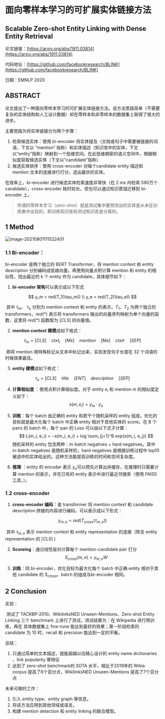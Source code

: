# 面向零样本学习的可扩展实体链接方法

## Scalable Zero-shot Entity Linking with Dense Entity Retrieval

论文链接：[https://arxiv.org/abs/1911.03814](https://arxiv.org/abs/1911.03814)

代码地址：[https://github.com/facebookresearch/BLINK](https://github.com/facebookresearch/BLINK)

日期：EMNLP 2020

## ABSTRACT

论文提出了一种面向零样本学习的可扩展实体链接方法。该方法思路简单（不需要复杂的实体结构和人工设计数据）却在零样本和非零样本的数据集上取得了很大的进步。

主要思路为将实体链接分为两个步骤：

1. 检索候选实体：使用 bi-encoder 将实体提及（文档或句子中需要被链接的词语，下文以 “mention” 指称）和实体描述（知识库中的实体，下文以“entity”指称）映射到一个低维空间。在此低维稠密的语义空间中，根据相似度获取候选实体（下文以“candidate”指称）
2. 候选实体排序：使用 cross-encoder 对每个candidate entity 描述和 mention 文本的连接进行打分，选出最优的实体。

在效率上，bi-encoder 进行候选实体检索速度非常快（在 2 ms 内检索 590万个candidate），cross-encoder 耗时较长，但也可以通过知识蒸馏迁移到 bi-encoder 上。

> 所谓的零样本学习（zero-shot）就是测试集中要预测出的实体是从未在训练集中出现的，即训练知识库和测试知识库是分离的。



## 1 Method

![image-20210801111522401](https://i.loli.net/2021/08/01/IstmxBy4KofRNbz.png)

### 1.1 Bi-encoder：

bi-encoder 是两个独立的 BERT Transformer，将 mention context 和 entity description 分别编码成低维向量。再使用向量点积计算 mention 和 entity 的相似性，找出最近的 k 个 entity 作为 candidate，具体细节如下：

1. **bi-encoder 架构**可以表示成以下形式

$$
y_m = red(T_1(\tau_m)) \\
y_e = red(T_2(\tau_e))
$$

​	其中 $\tau_m$、 $\tau_e$ 分别为 mention context 和 entity 的表示。$T_1$、$T_2$ 为两个独立的 transformers，$red(*)$ 表示将 transformers 输出的向量序列映射为单个向量的函数，这里将 $red(*)$ 函数取为 $[CLS]$ 的向量值。

2. **mention context 建模**成如下格式：

$$
\tau_m = [CLS] \quad ctxt_l \quad [Ms] \quad mention \quad [Me] \quad ctxtr \quad [SEP]
$$

​	即将 mention 用特殊标记从文本中标记出来，实验发现句子长度在 32 个词语的时候效果最佳。

3. **entity 建模**成如下格式：

$$
\tau_e = [CLS] \quad title \quad [ENT] \quad description \quad [SEP]
$$

4. **计算相似度** ：使用点积计算相似度。对于 entity  $e_i$​​​​ 和 mention $m$​ 的相似度定义如下：
   $$
   s(m, e_i) = y_m \cdot y_e
   $$

5. **训练**：每个 batch 由正确的 entity 和若干个随机采样的 entity 组成，优化的目标就是最大化每个 batch 中正确 entity 相对于其他实体的 score。在 B 个 pairs 的 batch 中，每个 pair 的 Loss 可以由以下式子计算：
   $$
   L(m_i, e_i) = −s(m_i, e_i) + log \sum_{j=1}^B exp(s(m_i, e_j))
   $$
   随机采样的 entity 包含两种：in-batch negatives + hard negatives。其中 in-batch negatives 是随机采样的，hard negatives 是根据训练过程中 top10 被选中的实体给出的。这种方法能提高训练的时间和空间复杂度。

6. **推理** ：entity 的 encoder 表示 $y_e$​​​​ 可以预先计算出并缓存，在推理时只需要计算 mention 的表示，并在已有的 entity 表示中进行最近邻搜索（使用 FAISS 工具，）。

### 1.2 cross-encoder

1. **cross-encoder 编码**：是 transformer 将 mention context 和 candidate description 拼接的内容进行编码，可以表示成以下形式：

$$
y_{m,e} = red(T_{cross}(\tau_{m,e}))
$$

​	其中 $\tau_{m,e}$ 表示 mention context 和 entity representation 的连接（除去 entity representation 的 $[CLS]$ )

2. **Scoreing**：通过线性层对计算每个 mention-candidate pair 打分
   $$
   S_{cross}(m, e) = y_{m,e}W
   $$

3. **训练**：同 bi-encoder，优化目标为最大化每个 batch 中正确 entity 相对于其他 candidate 的 $S_{cross}$​。batch 的组成与bi-encoder 相同。

## 2 Conclusion

实验：

​	测试了 TACKBP-2010、WikilinksNED Unseen-Mentions、Zero-shot Entity Linking 三个 benchmark 上进行了测试，测试结果为：在 Wikipedia 进行预训练，再在 具体数据集上 fine-tune 能达到最好的效果；第一阶段检索的 candidate 为 10 时，recall 和 precision 能达到一定的平衡。

总结：

1. 只通过简单的文本描述，就能超越以往精心设计的 entity name dictionaries 、link popularity 等特征
2. 达到了 zero-shot benchmark的 SOTA 水平，相比于2019年的 Wikia corpus 提高了6个百分点，WikilinksNED Unseen-Mentions 提高了7个百分点

未来可做的工作：

1. 引入 entity type、entity graph 等信息。
2. 将该方法应用到其他领域或语言。
3. 构建 mention detection 和 entity linking 的联合模型。